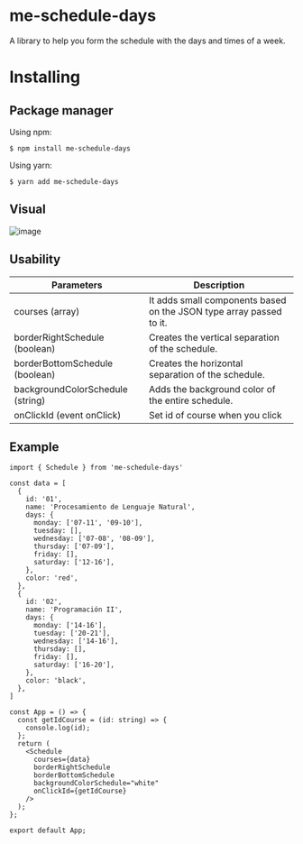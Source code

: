 # me-schedule-days

A library to help you form the schedule with the days and times of a week.

# Installing

## Package manager

Using npm:

```
$ npm install me-schedule-days
```

Using yarn:

```
$ yarn add me-schedule-days
```

## Visual

![image](https://user-images.githubusercontent.com/85658986/206887508-457c2b5d-52a8-4048-ada7-3150e19bdb39.png)

## Usability


| Parameters                       | Description                                                         |
| -------------------------------- | ------------------------------------------------------------------- |
| courses (array)                  | It adds small components based on the JSON type array passed to it. |
| borderRightSchedule (boolean)    | Creates the vertical separation of the schedule.                    |
| borderBottomSchedule (boolean)   | Creates the horizontal separation of the schedule.                  |
| backgroundColorSchedule (string) | Adds the background color of the entire schedule.                   |
| onClickId (event onClick)        | Set id of course when you click                                     |

## Example

```
import { Schedule } from 'me-schedule-days'
```

```
const data = [
  {
    id: '01',
    name: 'Procesamiento de Lenguaje Natural',
    days: {
      monday: ['07-11', '09-10'],
      tuesday: [],
      wednesday: ['07-08', '08-09'],
      thursday: ['07-09'],
      friday: [],
      saturday: ['12-16'],
    },
    color: 'red',
  },
  {
    id: '02',
    name: 'Programación II',
    days: {
      monday: ['14-16'],
      tuesday: ['20-21'],
      wednesday: ['14-16'],
      thursday: [],
      friday: [],
      saturday: ['16-20'],
    },
    color: 'black',
  },
]

const App = () => {
  const getIdCourse = (id: string) => {
    console.log(id);
  };
  return (
    <Schedule
      courses={data}
      borderRightSchedule
      borderBottomSchedule
      backgroundColorSchedule="white"
      onClickId={getIdCourse}
    />
  );
};

export default App;
```

